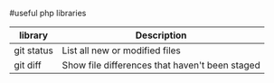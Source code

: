 #useful php libraries

| library | Description |
| --- | --- |
| git status | List all new or modified files |
| git diff | Show file differences that haven't been staged |
